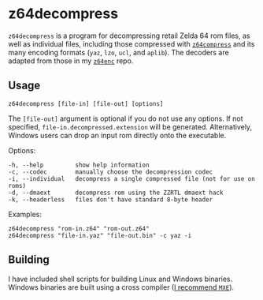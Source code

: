 # z64decompress

`z64decompress` is a program for decompressing retail Zelda 64 rom files, as well as individual files, including those compressed with [`z64compress`](https://github.com/z64me/z64compress) and its many encoding formats (`yaz`, `lzo`, `ucl`, and `aplib`). The decoders are adapted from those in my [`z64enc`](https://github.com/z64me/z64enc) repo.

## Usage
`z64decompress [file-in] [file-out] [options]`

The `[file-out]` argument is optional if you do not use any options.
If not specified, `file-in.decompressed.extension` will be generated.
Alternatively, Windows users can drop an input rom directly
onto the executable.

Options:
```
-h, --help         show help information
-c, --codec        manually choose the decompression codec
-i, --individual   decompress a single compressed file (not for use on roms)
-d, --dmaext       decompress rom using the ZZRTL dmaext hack
-k, --headerless   files don't have standard 8-byte header
```

Examples:
```
z64decompress "rom-in.z64" "rom-out.z64"
z64decompress "file-in.yaz" "file-out.bin" -c yaz -i
```



## Building
I have included shell scripts for building Linux and Windows binaries. Windows binaries are built using a cross compiler ([I recommend `MXE`](https://mxe.cc/)).

